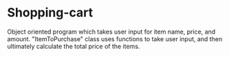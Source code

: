 # Shopping-cart
Object oriented program which takes user input for item name, price, and amount. "ItemToPurchase" class uses functions to take user input, and then ultimately calculate the total price of the items. 
